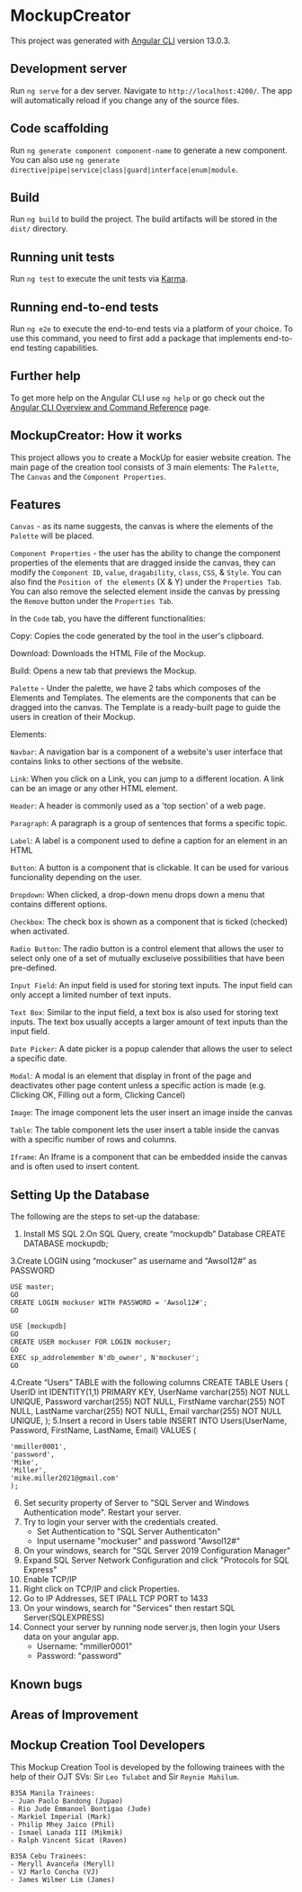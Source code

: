# MockupCreator

This project was generated with [Angular CLI](https://github.com/angular/angular-cli) version 13.0.3.

## Development server

Run `ng serve` for a dev server. Navigate to `http://localhost:4200/`. The app will automatically reload if you change any of the source files.

## Code scaffolding

Run `ng generate component component-name` to generate a new component. You can also use `ng generate directive|pipe|service|class|guard|interface|enum|module`.

## Build

Run `ng build` to build the project. The build artifacts will be stored in the `dist/` directory.

## Running unit tests

Run `ng test` to execute the unit tests via [Karma](https://karma-runner.github.io).

## Running end-to-end tests

Run `ng e2e` to execute the end-to-end tests via a platform of your choice. To use this command, you need to first add a package that implements end-to-end testing capabilities.

## Further help

To get more help on the Angular CLI use `ng help` or go check out the [Angular CLI Overview and Command Reference](https://angular.io/cli) page.

## MockupCreator: How it works

This project allows you to create a MockUp for easier website creation. The main page of the creation tool consists of 3 main elements: The `Palette`, The `Canvas` and the `Component Properties`.

## Features

`Canvas` - as its name suggests, the canvas is where the elements of the `Palette` will be placed.

`Component Properties` - the user has the ability to change the component properties of the elements that are dragged inside the canvas, they can modify the `Component ID`, `value`, `dragability`, `class`, `CSS`, & `Style`. You can also find the `Position of the elements` (X & Y) under the `Properties Tab`. You can also remove the selected element inside the canvas by pressing the `Remove` button under the `Properties Tab`. 

In the `Code` tab, you have the different functionalities:

Copy: Copies the code generated by the tool in the user's clipboard.

Download: Downloads the HTML File of the Mockup.

Build: Opens a new tab that previews the Mockup.

`Palette` - Under the palette, we have 2 tabs which composes of the Elements and Templates. The elements are the components that can be dragged into the canvas. The Template is a ready-built page to guide the users in creation of their Mockup.

Elements:

`Navbar`: A navigation bar is a component of a website's user interface that contains links to other sections of the website.

`Link`: When you click on a Link, you can jump to a different location. A link can be an image or any other HTML element.

`Header`: A header is commonly used as a 'top section' of a web page.

`Paragraph`: A paragraph is a group of sentences that forms a specific topic.

`Label`: A label is a component used to define a caption for an element in an HTML

`Button`: A button is a component that is clickable. It can be used for various funcionality depending on the user.

`Dropdown`: When clicked, a drop-down menu drops down a menu that contains different options.

`Checkbox`: The check box is shown as a component that is ticked (checked) when activated.

`Radio Button`: The radio button is a control element that allows the user to select only one of a set of mutually excluseive possibilities that have been pre-defined.

`Input Field`: An input field is used for storing text inputs. The input field can only accept a limited number of text inputs.

`Text Box`: Similar to the input field, a text box is also used for storing text inputs. The text box usually accepts a larger amount of text inputs than the input field.

`Date Picker`: A date picker is a popup calender that allows the user to select a specific date.

`Modal`: A modal is an element that display in front of the page and deactivates other page content unless a specific action is made (e.g. Clicking OK, Filling out a form, Clicking Cancel)

`Image`: The image component lets the user insert an image inside the canvas

`Table`: The table component lets the user insert a table inside the canvas with a specific number of rows and columns.

`Iframe`: An Iframe is a component that can be embedded inside the canvas and is often used to insert content.

## Setting Up the Database

The following are the steps to set-up the database:
1. Install MS SQL
2.On SQL Query, create “mockupdb” Database
     	CREATE DATABASE mockupdb;

3.Create LOGIN using “mockuser” as username and “Awsol12#”  as PASSWORD 

    USE master;
    GO
  	CREATE LOGIN mockuser WITH PASSWORD = 'Awsol12#';
  	GO

  	USE [mockupdb]
  	GO
  	CREATE USER mockuser FOR LOGIN mockuser;
  	GO
  	EXEC sp_addrolemember N'db_owner', N'mockuser';
    GO
    
4.Create “Users” TABLE with the following columns
        CREATE TABLE Users (
    	UserID int IDENTITY(1,1) PRIMARY KEY,
    	UserName varchar(255) NOT NULL UNIQUE,
    	Password varchar(255) NOT NULL,
   	FirstName varchar(255) NOT NULL,
   	LastName varchar(255) NOT NULL,
   	Email varchar(255) NOT NULL UNIQUE,
    );
5.Insert a record in Users table 
	INSERT INTO Users(UserName, Password, FirstName, LastName, Email) VALUES (
    
    'mmiller0001',
    'password',
    'Mike',
    'Miller',
    'mike.miller2021@gmail.com'
    );
6. Set security property of Server to "SQL Server and Windows Authentication mode". Restart your server.
7.  Try to login your server with the credentials created.
    - Set Authentication to "SQL Server Authenticaton"
    - Input username "mockuser" and password "Awsol12#"
8. On your windows, search for "SQL Server 2019 Configuration Manager"
9. Expand SQL Server Network Configuration and click "Protocols for SQL Express"
10. Enable TCP/IP
11. Right click on TCP/IP and click Properties.
12. Go to IP Addresses, SET IPALL TCP PORT to 1433
13. On your windows, search for "Services" then restart SQL Server(SQLEXPRESS)
14. Connect your server by running node server.js, then login your Users data on your angular app.
    - Username: "mmiller0001"
    - Password: "password"
## Known bugs

## Areas of Improvement

## Mockup Creation Tool Developers

This Mockup Creation Tool is developed by the following trainees with the help of their OJT SVs: Sir `Leo Tulabot` and Sir `Reynie Mahilum`.

    B35A Manila Trainees:
    - Juan Paolo Bandong (Jupao)
    - Rio Jude Emmanoel Bontigao (Jude)
    - Markiel Imperial (Mark)
    - Philip Mhey Jaico (Phil)
    - Ismael Lanada III (Mikmik)
    - Ralph Vincent Sicat (Raven)

    B35A Cebu Trainees:
    - Meryll Avanceña (Meryll)
    - VJ Marlo Concha (VJ)
    - James Wilmer Lim (James)

